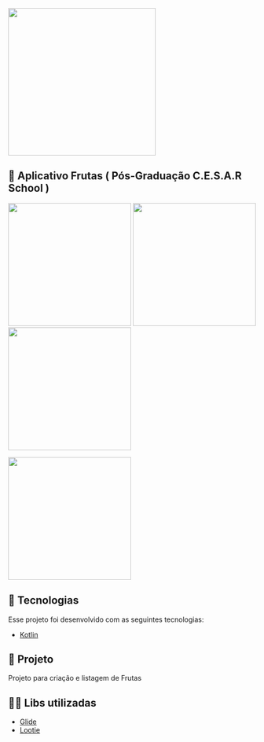 <img src="https://user-images.githubusercontent.com/32901063/118206851-c10e2f80-b439-11eb-8124-285d87ca1812.png" width="300">

## :rocket: Aplicativo Frutas ( Pós-Graduação C.E.S.A.R School )
<p float="left">
<img src="" width="250">
<img src="" width="250">
<img src="" width="250">
</p>

<p float="left">
<img src="" width="250">
</p>

## :rocket: Tecnologias
Esse projeto foi desenvolvido com as seguintes tecnologias:
- [Kotlin](https://kotlinlang.org/)


## 🍉 Projeto
Projeto para criação e listagem de Frutas

## 👨‍💻 Libs utilizadas
- [Glide](https://github.com/bumptech/glide)
- [Lootie](https://github.com/airbnb/lottie-android)
